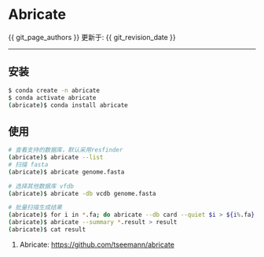 # Abricate

{{ git_page_authors }} 更新于: {{ git_revision_date }}

---

## 安装

```bash
$ conda create -n abricate
$ conda activate abricate
(abricate)$ conda install abricate
```

## 使用

```bash
# 查看支持的数据库，默认采用resfinder
(abricate)$ abricate --list
# 扫描 fasta
(abricate)$ abricate genome.fasta

# 选择其他数据库 vfdb
(abricate)$ abricate -db vcdb genome.fasta

# 批量扫描生成结果
(abricate)$ for i in *.fa; do abricate --db card --quiet $i > ${i%.fa}.result; done
(abricate)$ abricate --summary *.result > result
(abricate)$ cat result
```


1. Abricate: https://github.com/tseemann/abricate
